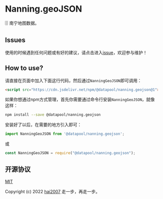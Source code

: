 # Nanning.geoJSON
🗄️ 南宁地图数据。

## Issues
使用的时候遇到任何问题或有好的建议，请点击进入[issue](https://github.com/hai2007/datapool/issues)，欢迎参与维护！

## How to use?

请直接在页面中加入下面这行代码，然后通过```NanningGeoJSON```即可调用：

```html
<script src="https://cdn.jsdelivr.net/npm/@datapool/nanning.geojson@1"></script>
```

如果你想通过npm方式管理，首先你需要通过命令行安装``````NanningGeoJSON``````，就像这样：

```bash
npm install --save @datapool/nanning.geojson
```

安装好了以后，在需要的地方引入即可：

```js
import NanningGeoJSON from '@datapool/nanning.geojson';
```

或

```js
const NanningGeoJSON = require("@datapool/nanning.geojson");
```

开源协议
---------------------------------------
[MIT](https://github.com/hai2007/datapool/blob/master/LICENSE)

Copyright (c) 2022 [hai2007](https://hai2007.gitee.io/sweethome/) 走一步，再走一步。
